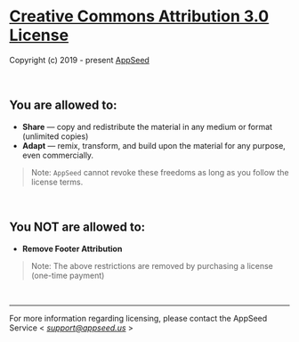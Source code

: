 # [Creative Commons Attribution 3.0 License](https://creativecommons.org/licenses/by/3.0/)

Copyright (c) 2019 - present [AppSeed](http://appseed.us/)

<br />

## You are allowed to:

- **Share** — copy and redistribute the material in any medium or format (unlimited copies)
- **Adapt** — remix, transform, and build upon the material for any purpose, even commercially.

> Note: `AppSeed` cannot revoke these freedoms as long as you follow the license terms.

<br />

## You NOT are allowed to:

- **Remove Footer Attribution**

> Note: The above restrictions are removed by purchasing a license (one-time payment)

<br />

---
For more information regarding licensing, please contact the AppSeed Service < *support@appseed.us* >
